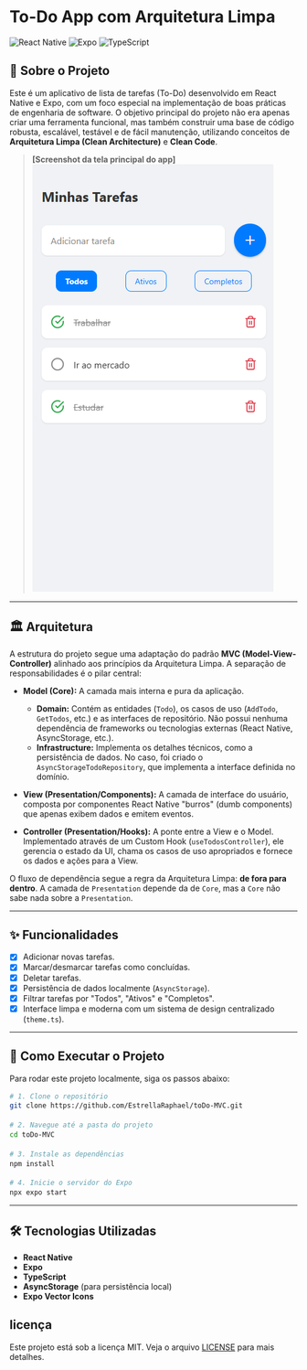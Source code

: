 # To-Do App com Arquitetura Limpa

![React Native](https://img.shields.io/badge/React_Native-20232A?style=for-the-badge&logo=react&logoColor=61DAFB)
![Expo](https://img.shields.io/badge/Expo-000020?style=for-the-badge&logo=expo&logoColor=white)
![TypeScript](https://img.shields.io/badge/TypeScript-007ACC?style=for-the-badge&logo=typescript&logoColor=white)

## 📖 Sobre o Projeto

Este é um aplicativo de lista de tarefas (To-Do) desenvolvido em React Native e Expo, com um foco especial na implementação de boas práticas de engenharia de software. O objetivo principal do projeto não era apenas criar uma ferramenta funcional, mas também construir uma base de código robusta, escalável, testável e de fácil manutenção, utilizando conceitos de **Arquitetura Limpa (Clean Architecture)** e **Clean Code**.

> **[Screenshot da tela principal do app]**
![Screenshot da tela principal do app](./docs/assets/app-screenshot.png)
---

## 🏛️ Arquitetura

A estrutura do projeto segue uma adaptação do padrão **MVC (Model-View-Controller)** alinhado aos princípios da Arquitetura Limpa. A separação de responsabilidades é o pilar central:

* **Model (Core):** A camada mais interna e pura da aplicação.
  * **Domain:** Contém as entidades (`Todo`), os casos de uso (`AddTodo`, `GetTodos`, etc.) e as interfaces de repositório. Não possui nenhuma dependência de frameworks ou tecnologias externas (React Native, AsyncStorage, etc.).
  * **Infrastructure:** Implementa os detalhes técnicos, como a persistência de dados. No caso, foi criado o `AsyncStorageTodoRepository`, que implementa a interface definida no domínio.

* **View (Presentation/Components):** A camada de interface do usuário, composta por componentes React Native "burros" (dumb components) que apenas exibem dados e emitem eventos.

* **Controller (Presentation/Hooks):** A ponte entre a View e o Model. Implementado através de um Custom Hook (`useTodosController`), ele gerencia o estado da UI, chama os casos de uso apropriados e fornece os dados e ações para a View.

O fluxo de dependência segue a regra da Arquitetura Limpa: **de fora para dentro**. A camada de `Presentation` depende da de `Core`, mas a `Core` não sabe nada sobre a `Presentation`.

---

## ✨ Funcionalidades

* [x] Adicionar novas tarefas.
* [x] Marcar/desmarcar tarefas como concluídas.
* [x] Deletar tarefas.
* [x] Persistência de dados localmente (`AsyncStorage`).
* [x] Filtrar tarefas por "Todos", "Ativos" e "Completos".
* [x] Interface limpa e moderna com um sistema de design centralizado (`theme.ts`).

---

## 🚀 Como Executar o Projeto

Para rodar este projeto localmente, siga os passos abaixo:

```bash
# 1. Clone o repositório
git clone https://github.com/EstrellaRaphael/toDo-MVC.git

# 2. Navegue até a pasta do projeto
cd toDo-MVC

# 3. Instale as dependências
npm install

# 4. Inicie o servidor do Expo
npx expo start
```

---

## 🛠️ Tecnologias Utilizadas

* **React Native**
* **Expo**
* **TypeScript**
* **AsyncStorage** (para persistência local)
* **Expo Vector Icons**

## licença

Este projeto está sob a licença MIT. Veja o arquivo [LICENSE](LICENSE) para mais detalhes.
